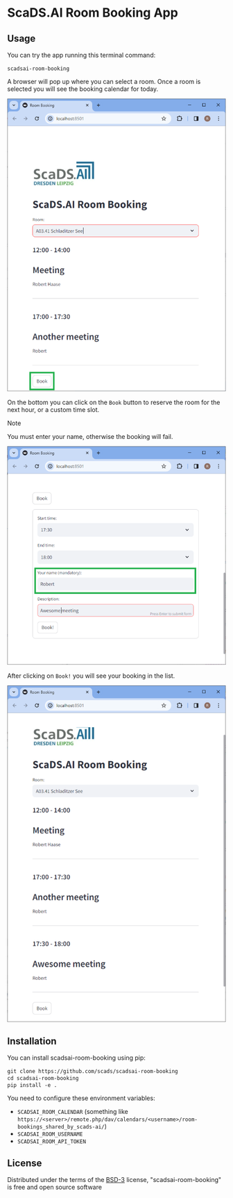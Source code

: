 # ScaDS.AI Room Booking App


## Usage

You can try the app running this terminal command:

```commandline
scadsai-room-booking
```

A browser will pop up where you can select a room. Once a room is selected you will see the booking calendar for today.

![img.png](docs/images/img.png)

On the bottom you can click on the `Book` button to reserve the room for the next hour, or a custom time slot. 

> [!NOTE]
> You must enter your name, otherwise the booking will fail.

![img.png](docs/images/img2.png)

After clicking on `Book!` you will see your booking in the list.

![img.png](docs/images/img3.png)

## Installation

You can install scadsai-room-booking using pip:

```commandline
git clone https://github.com/scads/scadsai-room-booking
cd scadsai-room-booking
pip install -e .
```

You need to configure these environment variables:
* `SCADSAI_ROOM_CALENDAR` (something like `https://<server>/remote.php/dav/calendars/<username>/room-bookings_shared_by_scads-ai/`)
* `SCADSAI_ROOM_USERNAME`
* `SCADSAI_ROOM_API_TOKEN`

## License

Distributed under the terms of the [BSD-3] license,
"scadsai-room-booking" is free and open source software

[BSD-3]: http://opensource.org/licenses/BSD-3-Clause

